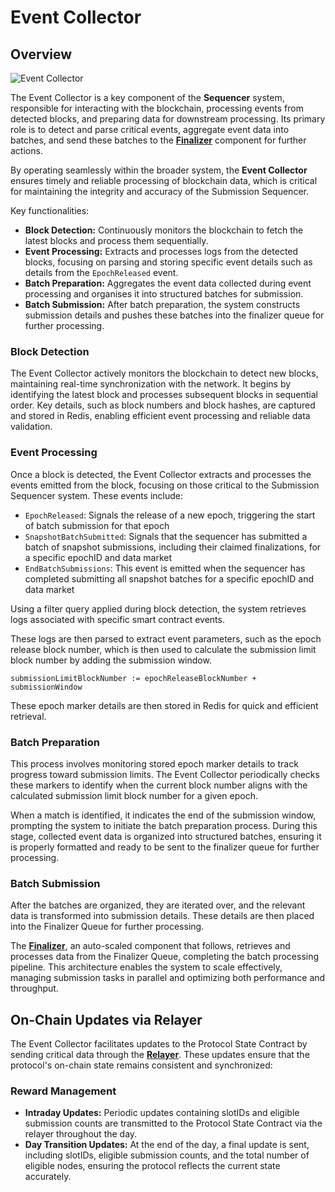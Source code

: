 # Event Collector

## Overview

![Event Collector](/images/event-collector-architecture.png)

The Event Collector is a key component of the **Sequencer** system, responsible for interacting with the blockchain, processing events from detected blocks, and preparing data for downstream processing. Its primary role is to detect and parse critical events, aggregate event data into batches, and send these batches to the [**Finalizer**](/docs/Protocol/Protocol_v2/Sequencer/Finalizer.md) component for further actions.

By operating seamlessly within the broader system, the **Event Collector** ensures timely and reliable processing of blockchain data, which is critical for maintaining the integrity and accuracy of the Submission Sequencer.

Key functionalities:

- **Block Detection:** Continuously monitors the blockchain to fetch the latest blocks and process them sequentially.
- **Event Processing:** Extracts and processes logs from the detected blocks, focusing on parsing and storing specific event details such as details from the `EpochReleased` event.
- **Batch Preparation:** Aggregates the event data collected during event processing and organises it into structured batches for submission.
- **Batch Submission:** After batch preparation, the system constructs submission details and pushes these batches into the finalizer queue for further processing.

### Block Detection
The Event Collector actively monitors the blockchain to detect new blocks, maintaining real-time synchronization with the network. It begins by identifying the latest block and processes subsequent blocks in sequential order. Key details, such as block numbers and block hashes, are captured and stored in Redis, enabling efficient event processing and reliable data validation.

### Event Processing
Once a block is detected, the Event Collector extracts and processes the events emitted from the block, focusing on those critical to the Submission Sequencer system. These events include: 
- `EpochReleased`: Signals the release of a new epoch, triggering the start of batch submission for that epoch
- `SnapshotBatchSubmitted`: Signals that the sequencer has submitted a batch of snapshot submissions, including their claimed finalizations, for a specific epochID and data market
- `EndBatchSubmissions`: This event is emitted when the sequencer has completed submitting all snapshot batches for a specific epochID and data market

Using a filter query applied during block detection, the system retrieves logs associated with specific smart contract events. 

These logs are then parsed to extract event parameters, such as the epoch release block number, which is then used to calculate the submission limit block number by adding the submission window. 

```
submissionLimitBlockNumber := epochReleaseBlockNumber + submissionWindow
```

These epoch marker details are then stored in Redis for quick and efficient retrieval.

### Batch Preparation
This process involves monitoring stored epoch marker details to track progress toward submission limits. The Event Collector periodically checks these markers to identify when the current block number aligns with the calculated submission limit block number for a given epoch.

When a match is identified, it indicates the end of the submission window, prompting the system to initiate the batch preparation process. During this stage, collected event data is organized into structured batches, ensuring it is properly formatted and ready to be sent to the finalizer queue for further processing.

### Batch Submission
After the batches are organized, they are iterated over, and the relevant data is transformed into submission details. These details are then placed into the Finalizer Queue for further processing.

The [**Finalizer**](https://github.com/PowerLoom/submission-sequencer-finalizer), an auto-scaled component that follows, retrieves and processes data from the Finalizer Queue, completing the batch processing pipeline. This architecture enables the system to scale effectively, managing submission tasks in parallel and optimizing both performance and throughput.

## On-Chain Updates via Relayer

The Event Collector facilitates updates to the Protocol State Contract by sending critical data through the [**Relayer**](/docs/Protocol/Protocol_v2/relay.md). These updates ensure that the protocol's on-chain state remains consistent and synchronized:

### Reward Management
- **Intraday Updates:** Periodic updates containing slotIDs and eligible submission counts are transmitted to the Protocol State Contract via the relayer throughout the day.
- **Day Transition Updates:** At the end of the day, a final update is sent, including slotIDs, eligible submission counts, and the total number of eligible nodes, ensuring the protocol reflects the current state accurately.



